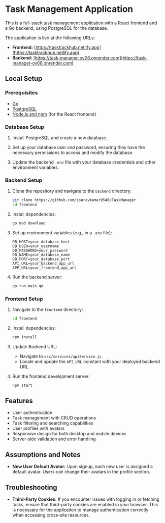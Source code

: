 # Task Management Application

This is a full-stack task management application with a React frontend and a Go backend, using PostgreSQL for the database.

The application is live at the following URLs:

- **Frontend:** [https://tasktrackhub.netlify.app](https://tasktrackhub.netlify.app)
- **Backend:** [https://task-manager-ov06.onrender.com](https://task-manager-ov06.onrender.com)

## Local Setup
  
### Prerequisites

- [Go](https://golang.org/doc/install)
- [PostgreSQL](https://www.postgresql.org/download/)
- [Node.js and npm](https://nodejs.org/en/download/) (for the React frontend)

### Database Setup

1. Install PostgreSQL and create a new database.

2. Set up your database user and password, ensuring they have the necessary permissions to access and modify the database.

3. Update the backend `.env` file with your database credentials and other environment variables.

### Backend Setup

1. Clone the repository and navigate to the `backend` directory:

    ```bash
    git clone https://github.com/souravkumar0546/TaskManager
    cd frontend
    ```

2. Install dependencies:

    ```bash
    go mod download
    ```

3. Set up environment variables (e.g., in a `.env` file):

    ```env
    DB_HOST=your_database_host
    DB_USER=your_username
    DB_PASSWORD=your_password
    DB_NAME=your_database_name
    DB_PORT=your_database_port
    API_URL=your_backend_app_url
    APP_URL=your_frontend_app_url
    ```


4. Run the backend server:

    ```bash
    go run main.go
    ```

### Frontend Setup

1. Navigate to the `frontend` directory:

    ```bash
    cd frontend
    ```

2. Install dependencies:

    ```bash
    npm install
    ```

3. Update Backend URL:
    - Navigate to `src/services/apiService.js`.
    - Locate and update the `API_URL` constant with your deployed backend URL.

4. Run the frontend development server:

    ```bash
    npm start
    ```

## Features

- User authentication
- Task management with CRUD operations
- Task filtering and searching capabilities
- User profiles with avatars
- Responsive design for both desktop and mobile devices
- Server-side validation and error handling

## Assumptions and Notes

- **New User Default Avatar:** Upon signup, each new user is assigned a default avatar. Users can change their avatars in the profile section.

## Troubleshooting

- **Third-Party Cookies:** If you encounter issues with logging in or fetching tasks, ensure that third-party cookies are enabled in your browser. This is necessary for the application to manage authentication correctly when accessing cross-site resources.
